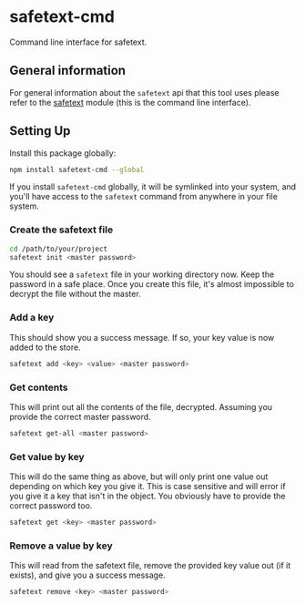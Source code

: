 # safetext-cmd
Command line interface for safetext.

## General information
For general information about the `safetext` api that this tool uses please refer to the [safetext](https://www.npmjs.com/package/safetext) module (this is the command line interface).
 
## Setting Up
Install this package globally:

```bash
npm install safetext-cmd --global
```

If you install `safetext-cmd` globally, it will be symlinked into your system, and you'll have access to the `safetext` command from anywhere in your file system.

### Create the safetext file

```bash
cd /path/to/your/project
safetext init <master password>
```

You should see a `safetext` file in your working directory now. Keep the password in a safe place. Once you create this file, it's almost impossible to decrypt the file without the master.

### Add a key
This should show you a success message. If so, your key value is now added to the store.

```bash
safetext add <key> <value> <master password>
```

### Get contents
This will print out all the contents of the file, decrypted. Assuming you provide the correct master password.

```bash
safetext get-all <master password>
```

### Get value by key
This will do the same thing as above, but will only print one value out depending on which key you give it. This is case sensitive and will error if you give it a key that isn't in the object. You obviously have to provide the correct password too.

```bash
safetext get <key> <master password>
```

### Remove a value by key
This will read from the safetext file, remove the provided key value out (if it exists), and give you a success message.

```bash
safetext remove <key> <master password>
```
